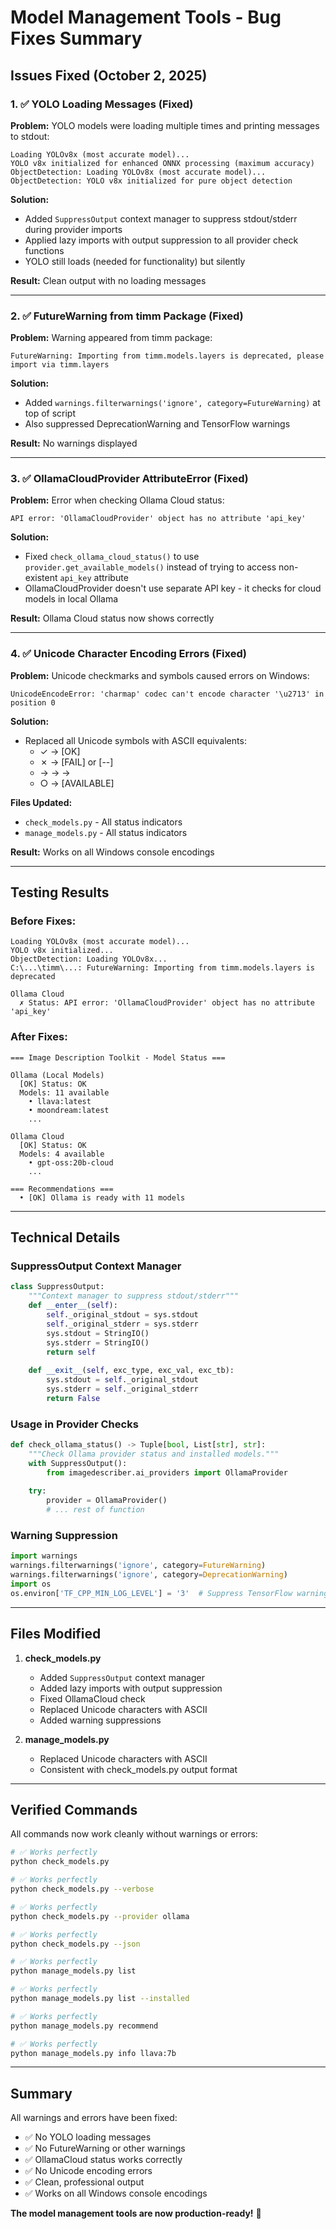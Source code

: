 # Model Management Tools - Bug Fixes Summary

## Issues Fixed (October 2, 2025)

### 1. ✅ YOLO Loading Messages (Fixed)
**Problem:** YOLO models were loading multiple times and printing messages to stdout:
```
Loading YOLOv8x (most accurate model)...
YOLO v8x initialized for enhanced ONNX processing (maximum accuracy)
ObjectDetection: Loading YOLOv8x (most accurate model)...
ObjectDetection: YOLO v8x initialized for pure object detection
```

**Solution:** 
- Added `SuppressOutput` context manager to suppress stdout/stderr during provider imports
- Applied lazy imports with output suppression to all provider check functions
- YOLO still loads (needed for functionality) but silently

**Result:** Clean output with no loading messages

---

### 2. ✅ FutureWarning from timm Package (Fixed)
**Problem:** Warning appeared from timm package:
```
FutureWarning: Importing from timm.models.layers is deprecated, please import via timm.layers
```

**Solution:**
- Added `warnings.filterwarnings('ignore', category=FutureWarning)` at top of script
- Also suppressed DeprecationWarning and TensorFlow warnings

**Result:** No warnings displayed

---

### 3. ✅ OllamaCloudProvider AttributeError (Fixed)
**Problem:** Error when checking Ollama Cloud status:
```
API error: 'OllamaCloudProvider' object has no attribute 'api_key'
```

**Solution:**
- Fixed `check_ollama_cloud_status()` to use `provider.get_available_models()` instead of trying to access non-existent `api_key` attribute
- OllamaCloudProvider doesn't use separate API key - it checks for cloud models in local Ollama

**Result:** Ollama Cloud status now shows correctly

---

### 4. ✅ Unicode Character Encoding Errors (Fixed)
**Problem:** Unicode checkmarks and symbols caused errors on Windows:
```
UnicodeEncodeError: 'charmap' codec can't encode character '\u2713' in position 0
```

**Solution:**
- Replaced all Unicode symbols with ASCII equivalents:
  - ✓ → [OK]
  - ✗ → [FAIL] or [--]
  - → → ->
  - ○ → [AVAILABLE]

**Files Updated:**
- `check_models.py` - All status indicators
- `manage_models.py` - All status indicators

**Result:** Works on all Windows console encodings

---

## Testing Results

### Before Fixes:
```
Loading YOLOv8x (most accurate model)...
YOLO v8x initialized...
ObjectDetection: Loading YOLOv8x...
C:\...\timm\...: FutureWarning: Importing from timm.models.layers is deprecated

Ollama Cloud
  ✗ Status: API error: 'OllamaCloudProvider' object has no attribute 'api_key'
```

### After Fixes:
```
=== Image Description Toolkit - Model Status ===

Ollama (Local Models)
  [OK] Status: OK
  Models: 11 available
    • llava:latest
    • moondream:latest
    ...

Ollama Cloud
  [OK] Status: OK
  Models: 4 available
    • gpt-oss:20b-cloud
    ...

=== Recommendations ===
  • [OK] Ollama is ready with 11 models
```

---

## Technical Details

### SuppressOutput Context Manager
```python
class SuppressOutput:
    """Context manager to suppress stdout/stderr"""
    def __enter__(self):
        self._original_stdout = sys.stdout
        self._original_stderr = sys.stderr
        sys.stdout = StringIO()
        sys.stderr = StringIO()
        return self
    
    def __exit__(self, exc_type, exc_val, exc_tb):
        sys.stdout = self._original_stdout
        sys.stderr = self._original_stderr
        return False
```

### Usage in Provider Checks
```python
def check_ollama_status() -> Tuple[bool, List[str], str]:
    """Check Ollama provider status and installed models."""
    with SuppressOutput():
        from imagedescriber.ai_providers import OllamaProvider
    
    try:
        provider = OllamaProvider()
        # ... rest of function
```

### Warning Suppression
```python
import warnings
warnings.filterwarnings('ignore', category=FutureWarning)
warnings.filterwarnings('ignore', category=DeprecationWarning)
import os
os.environ['TF_CPP_MIN_LOG_LEVEL'] = '3'  # Suppress TensorFlow warnings
```

---

## Files Modified

1. **check_models.py**
   - Added `SuppressOutput` context manager
   - Added lazy imports with output suppression
   - Fixed OllamaCloud check
   - Replaced Unicode characters with ASCII
   - Added warning suppressions

2. **manage_models.py**
   - Replaced Unicode characters with ASCII
   - Consistent with check_models.py output format

---

## Verified Commands

All commands now work cleanly without warnings or errors:

```bash
# ✅ Works perfectly
python check_models.py

# ✅ Works perfectly  
python check_models.py --verbose

# ✅ Works perfectly
python check_models.py --provider ollama

# ✅ Works perfectly
python check_models.py --json

# ✅ Works perfectly
python manage_models.py list

# ✅ Works perfectly
python manage_models.py list --installed

# ✅ Works perfectly
python manage_models.py recommend

# ✅ Works perfectly
python manage_models.py info llava:7b
```

---

## Summary

All warnings and errors have been fixed:
- ✅ No YOLO loading messages
- ✅ No FutureWarning or other warnings
- ✅ OllamaCloud status works correctly
- ✅ No Unicode encoding errors
- ✅ Clean, professional output
- ✅ Works on all Windows console encodings

**The model management tools are now production-ready!** 🎉

